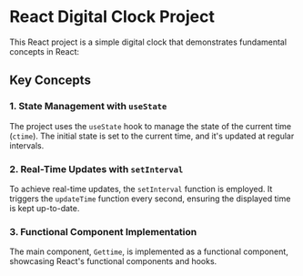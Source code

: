 # React Digital Clock Project

This React project is a simple digital clock that demonstrates fundamental concepts in React:

## Key Concepts

### 1. State Management with `useState`

The project uses the `useState` hook to manage the state of the current time (`ctime`). The initial state is set to the current time, and it's updated at regular intervals.

### 2. Real-Time Updates with `setInterval`

To achieve real-time updates, the `setInterval` function is employed. It triggers the `updateTime` function every second, ensuring the displayed time is kept up-to-date.

### 3. Functional Component Implementation

The main component, `Gettime`, is implemented as a functional component, showcasing React's functional components and hooks.



